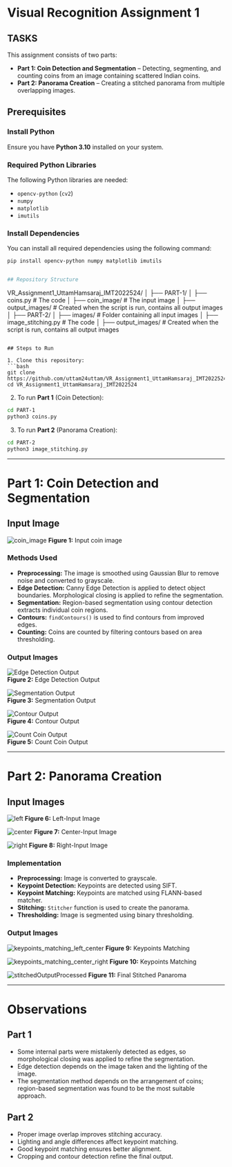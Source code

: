 # Visual Recognition Assignment 1



## TASKS

This assignment consists of two parts:

- **Part 1: Coin Detection and Segmentation** – Detecting, segmenting, and counting coins from an image containing scattered Indian coins.
- **Part 2: Panorama Creation** – Creating a stitched panorama from multiple overlapping images.

## Prerequisites

### Install Python  
Ensure you have **Python 3.10** installed on your system.  

### Required Python Libraries  
The following Python libraries are needed:  

- `opencv-python` (`cv2`)  
- `numpy`  
- `matplotlib`  
- `imutils`  

### Install Dependencies  
You can install all required dependencies using the following command:  

```bash
pip install opencv-python numpy matplotlib imutils


## Repository Structure

```
VR_Assignment1_UttamHamsaraj_IMT2022524/
│
├── PART-1/
│   ├── coins.py              # The code
│   ├── coin_image/           # The input image
│   ├── output_images/        # Created when the script is run, contains all output images
│
├── PART-2/
│   ├── images/               # Folder containing all input images
│   ├── image_stitching.py    # The code
│   ├── output_images/        # Created when the script is run, contains all output images
```

## Steps to Run

1. Clone this repository:
```bash
git clone https://github.com/uttam24uttam/VR_Assignment1_UttamHamsaraj_IMT2022524.git
cd VR_Assignment1_UttamHamsaraj_IMT2022524
```

2. To run **Part 1** (Coin Detection):
```bash
cd PART-1
python3 coins.py
```

3. To run **Part 2** (Panorama Creation):
```bash
cd PART-2
python3 image_stitching.py
```

---

# Part 1: Coin Detection and Segmentation

## Input Image

![coin_image](https://github.com/user-attachments/assets/02247926-4780-4d31-8e87-98350f4f737b)
**Figure 1:** Input coin image



### Methods Used

- **Preprocessing:** The image is smoothed using Gaussian Blur to remove noise and converted to grayscale.
- **Edge Detection:** Canny Edge Detection is applied to detect object boundaries. Morphological closing is applied to refine the segmentation.
- **Segmentation:** Region-based segmentation using contour detection extracts individual coin regions.
- **Contours:** `findContours()` is used to find contours from improved edges.
- **Counting:** Coins are counted by filtering contours based on area thresholding.

### Output Images

![Edge Detection Output](https://github.com/user-attachments/assets/0c231754-ba71-4d4a-81a3-4fb74c29a15d)  
**Figure 2:** Edge Detection Output  

![Segmentation Output](https://github.com/user-attachments/assets/0ac797fe-11b6-4b74-bfcb-27e7dfc913fd)  
**Figure 3:** Segmentation Output  

![Contour Output](https://github.com/user-attachments/assets/a22430ee-b6ba-41ce-99f2-cb018e84e744)  
**Figure 4:** Contour Output  

![Count Coin Output](https://github.com/user-attachments/assets/0ef13b58-8429-4976-ad05-0e1fa10c6e43)  
**Figure 5:** Count Coin Output  




---

# Part 2: Panorama Creation

## Input Images
![left](https://github.com/user-attachments/assets/86bde86b-e23c-457f-aca3-9a76b0a477c4)
**Figure 6:** Left-Input Image  

![center](https://github.com/user-attachments/assets/1ee1c3f7-05b1-4bb8-927e-0a1ad8695163)
**Figure 7:** Center-Input Image  

![right](https://github.com/user-attachments/assets/960b32c0-94ac-4347-bd33-f20b5780fa97)
**Figure 8:** Right-Input Image  


### Implementation

- **Preprocessing:** Image is converted to grayscale.
- **Keypoint Detection:** Keypoints are detected using SIFT.
- **Keypoint Matching:** Keypoints are matched using FLANN-based matcher.
- **Stitching:** `Stitcher` function is used to create the panorama.
- **Thresholding:** Image is segmented using binary thresholding.

### Output Images

![keypoints_matching_left_center](https://github.com/user-attachments/assets/6d4b02e6-b0a1-4b8f-ac3c-6159ee59100c)
**Figure 9:** Keypoints Matching 

![keypoints_matching_center_right](https://github.com/user-attachments/assets/294c8aae-4b3d-4584-aa8c-cb68eae459cf)
**Figure 10:** Keypoints Matching 

![stitchedOutputProcessed](https://github.com/user-attachments/assets/ffcb9cbf-563f-4867-9488-8c8e92ab07ca)
**Figure 11:**  Final Stitched Panaroma

---

# Observations

## Part 1
- Some internal parts were mistakenly detected as edges, so morphological closing was applied to refine the segmentation.
- Edge detection depends on the image taken and the lighting of the image.
- The segmentation method depends on the arrangement of coins; region-based segmentation was found to be the most suitable approach.

## Part 2
- Proper image overlap improves stitching accuracy.
- Lighting and angle differences affect keypoint matching.
- Good keypoint matching ensures better alignment.
- Cropping and contour detection refine the final output.
